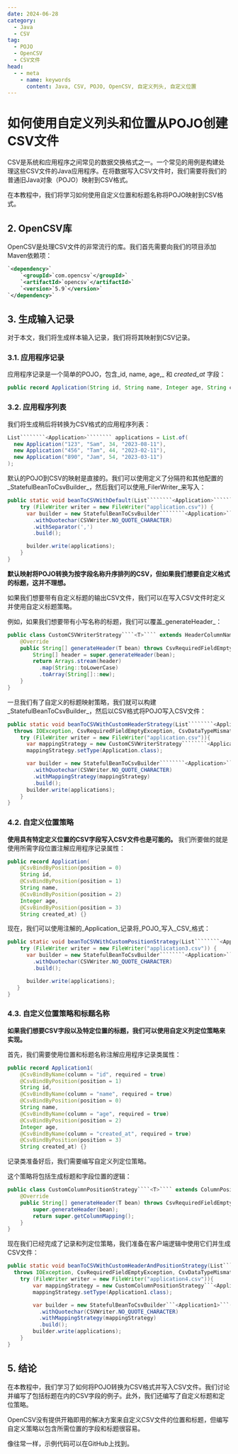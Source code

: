 ```yaml
---
date: 2024-06-28
category:
  - Java
  - CSV
tag:
  - POJO
  - OpenCSV
  - CSV文件
head:
  - - meta
    - name: keywords
      content: Java, CSV, POJO, OpenCSV, 自定义列头, 自定义位置
---
```

# 如何使用自定义列头和位置从POJO创建CSV文件

CSV是系统和应用程序之间常见的数据交换格式之一。一个常见的用例是构建处理这些CSV文件的Java应用程序。在将数据写入CSV文件时，我们需要将我们的普通旧Java对象（POJO）映射到CSV格式。

在本教程中，我们将学习如何使用自定义位置和标题名称将POJO映射到CSV格式。

## 2. OpenCSV库

OpenCSV是处理CSV文件的非常流行的库。我们首先需要向我们的项目添加Maven依赖项：

```xml
`<dependency>`
    `<groupId>`com.opencsv`</groupId>`
    `<artifactId>`opencsv`</artifactId>`
    `<version>`5.9`</version>`
`</dependency>`
```

## 3. 生成输入记录

对于本文，我们将生成样本输入记录，我们将将其映射到CSV记录。

### 3.1. 应用程序记录

应用程序记录是一个简单的POJO，包含_id, name, age,_ 和 _created_at_ 字段：

```java
public record Application(String id, String name, Integer age, String created_at) {}
```

### 3.2. 应用程序列表

我们将生成稍后将转换为CSV格式的应用程序列表：

```java
List````````<Application>```````` applications = List.of(
  new Application("123", "Sam", 34, "2023-08-11"),
  new Application("456", "Tam", 44, "2023-02-11"),
  new Application("890", "Jam", 54, "2023-03-11")
);
```

默认的POJO到CSV的映射是直接的。我们可以使用定义了分隔符和其他配置的_StatefulBeanToCsvBuilder_，然后我们可以使用_FilerWriter_来写入：

```java
public static void beanToCSVWithDefault(List````````<Application>```````` applications) throws Exception {
    try (FileWriter writer = new FileWriter("application.csv")) {
      var builder = new StatefulBeanToCsvBuilder````````<Application>````````(writer)
        .withQuotechar(CSVWriter.NO_QUOTE_CHARACTER)
        .withSeparator(',')
        .build();

      builder.write(applications);
    }
}
```

**默认映射将POJO转换为按字段名称升序排列的CSV，但如果我们想要自定义格式的标题，这并不理想。**

如果我们想要带有自定义标题的输出CSV文件，我们可以在写入CSV文件时定义并使用自定义标题策略。

例如，如果我们想要带有小写名称的标题，我们可以覆盖_generateHeader_：

```java
public class CustomCSVWriterStrategy````<T>```` extends HeaderColumnNameMappingStrategy````<T>```` {
    @Override
    public String[] generateHeader(T bean) throws CsvRequiredFieldEmptyException {
        String[] header = super.generateHeader(bean);
        return Arrays.stream(header)
          .map(String::toLowerCase)
          .toArray(String[]::new);
    }
}
```

一旦我们有了自定义的标题映射策略，我们就可以构建_StatefulBeanToCsvBuilder_，然后以CSV格式将POJO写入CSV文件：

```java
public static void beanToCSVWithCustomHeaderStrategy(List````````<Application>```````` applications)
  throws IOException, CsvRequiredFieldEmptyException, CsvDataTypeMismatchException {
    try (FileWriter writer = new FileWriter("application.csv")){
      var mappingStrategy = new CustomCSVWriterStrategy````````<Application>````````();
      mappingStrategy.setType(Application.class);

      var builder = new StatefulBeanToCsvBuilder````````<Application>````````(writer)
        .withQuotechar(CSVWriter.NO_QUOTE_CHARACTER)
        .withMappingStrategy(mappingStrategy)
        .build();
      builder.write(applications);
    }
}
```

### 4.2. 自定义位置策略

**使用具有特定定义位置的CSV字段写入CSV文件也是可能的。** 我们所要做的就是使用所需字段位置注解应用程序记录属性：

```java
public record Application(
    @CsvBindByPosition(position = 0)
    String id,
    @CsvBindByPosition(position = 1)
    String name,
    @CsvBindByPosition(position = 2)
    Integer age,
    @CsvBindByPosition(position = 3)
    String created_at) {}
```

现在，我们可以使用注解的_Application_记录将_POJO_写入_CSV_格式：

```java
public static void beanToCSVWithCustomPositionStrategy(List````````<Application>```````` applications) throws Exception {
    try (FileWriter writer = new FileWriter("application3.csv")) {
      var builder = new StatefulBeanToCsvBuilder````````<Application>````````(writer)
        .withQuotechar(CSVWriter.NO_QUOTE_CHARACTER)
        .build();

      builder.write(applications);
   }
}
```

### 4.3. 自定义位置策略和标题名称

**如果我们想要CSV字段以及特定位置的标题，我们可以使用自定义列定位策略来实现。**

首先，我们需要使用位置和标题名称注解应用程序记录类属性：

```java
public record Application1(
    @CsvBindByName(column = "id", required = true)
    @CsvBindByPosition(position = 1)
    String id,
    @CsvBindByName(column = "name", required = true)
    @CsvBindByPosition(position = 0)
    String name,
    @CsvBindByName(column = "age", required = true)
    @CsvBindByPosition(position = 2)
    Integer age,
    @CsvBindByName(column = "created_at", required = true)
    @CsvBindByPosition(position = 3)
    String created_at) {}
```

记录类准备好后，我们需要编写自定义列定位策略。

这个策略将包括生成标题和字段位置的逻辑：

```java
public class CustomColumnPositionStrategy````<T>```` extends ColumnPositionMappingStrategy````<T>```` {
    @Override
    public String[] generateHeader(T bean) throws CsvRequiredFieldEmptyException {
        super.generateHeader(bean);
        return super.getColumnMapping();
    }
}
```

现在我们已经完成了记录和列定位策略，我们准备在客户端逻辑中使用它们并生成CSV文件：

```java
public static void beanToCSVWithCustomHeaderAndPositionStrategy(List```<Application1>``` applications)
  throws IOException, CsvRequiredFieldEmptyException, CsvDataTypeMismatchException {
    try (FileWriter writer = new FileWriter("application4.csv")){
        var mappingStrategy = new CustomColumnPositionStrategy```<Application1>```();
        mappingStrategy.setType(Application1.class);

        var builder = new StatefulBeanToCsvBuilder```<Application1>```(writer)
          .withQuotechar(CSVWriter.NO_QUOTE_CHARACTER)
          .withMappingStrategy(mappingStrategy)
          .build();
        builder.write(applications);
    }
}
```

## 5. 结论

在本教程中，我们学习了如何将POJO转换为CSV格式并写入CSV文件。我们讨论并编写了包括标题在内的CSV字段的例子。此外，我们还编写了自定义标题和定位策略。

OpenCSV没有提供开箱即用的解决方案来自定义CSV文件的位置和标题，但编写自定义策略以包含所需位置的字段和标题很容易。

像往常一样，示例代码可以在GitHub上找到。